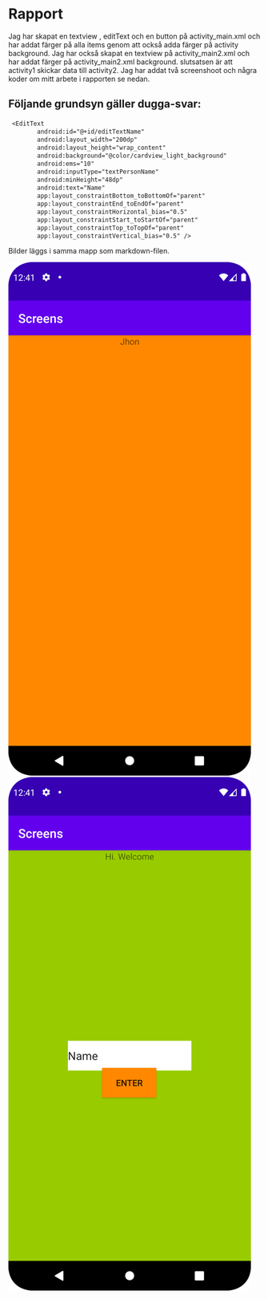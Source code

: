 
# Rapport

Jag har skapat en textview , editText och en button på activity_main.xml
och har addat färger på alla items genom att också adda färger på
activity background. Jag har också skapat en textview på activity_main2.xml
och har addat färger på activity_main2.xml background. slutsatsen är att
activity1 skickar data till activity2. Jag har addat två screenshoot och
några koder om mitt arbete i rapporten se nedan.



## Följande grundsyn gäller dugga-svar:


```
 <EditText
        android:id="@+id/editTextName"
        android:layout_width="200dp"
        android:layout_height="wrap_content"
        android:background="@color/cardview_light_background"
        android:ems="10"
        android:inputType="textPersonName"
        android:minHeight="48dp"
        android:text="Name"
        app:layout_constraintBottom_toBottomOf="parent"
        app:layout_constraintEnd_toEndOf="parent"
        app:layout_constraintHorizontal_bias="0.5"
        app:layout_constraintStart_toStartOf="parent"
        app:layout_constraintTop_toTopOf="parent"
        app:layout_constraintVertical_bias="0.5" />

```

Bilder läggs i samma mapp som markdown-filen.

![](Screenshot_20230502_11.png)
![](Screenshot_20230502_12.png)

